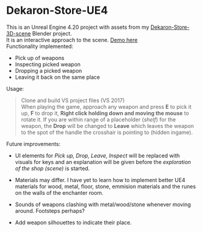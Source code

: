 # Dekaron-Store-UE4  
  
This is an Unreal Engine 4.20 project with assets from my [Dekaron-Store-3D-scene](https://github.com/leozhekov/Dekaron-Store-3D-scene) Blender project.  
It is an interactive approach to the scene. [Demo here](https://www.youtube.com/watch?v=t8DX7w0pkno)  
Functionality implemented:  
* Pick up of weapons
* Inspecting picked weapon
* Dropping a picked weapon
* Leaving it back on the same place

Usage: 
> Clone and build VS project files (VS 2017)  
> When playing the game, approach any weapon and press **E** to pick it up, **F** to drop it, **Right click holding down and moving the mouse** to rotate it. If you are within range of a placeholder (_shelf_) for the weapon, the **Drop** will be changed to **Leave** which leaves the weapon to the spot of the handle the crosshair is pointing to (hidden ingame). 

Future improvements:  
  
* UI elements for *Pick up, Drop, Leave, Inspect* will be replaced with visuals for keys and an explanation will be given before the *exploration of the shop (scene)* is started.  

* Materials may differ. I have yet to learn how to implement better UE4 materials for wood, metal, floor, stone, emmision materials and the runes on the walls of the enchanter room.  

* Sounds of weapons clashing with metal/wood/stone whenever moving around. Footsteps perhaps?  

* Add weapon silhouettes to indicate their place.